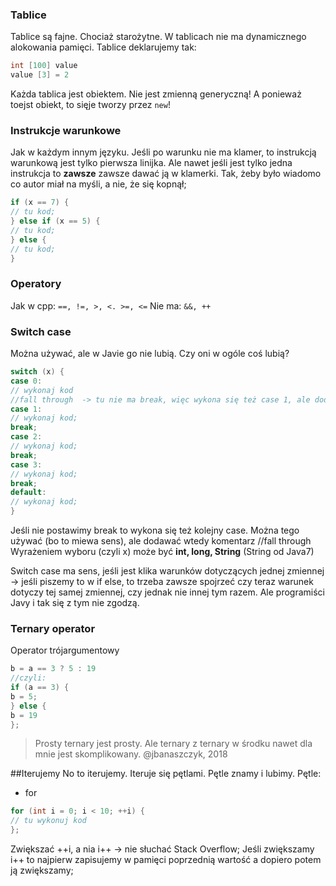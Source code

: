 ### Tablice
Tablice są fajne. Chociaż starożytne.
W tablicach nie ma dynamicznego alokowania pamięci.
Tablice deklarujemy tak:

```JAVA
int [100] value
value [3] = 2
```

Każda tablica jest obiektem. Nie jest zmienną generyczną!
A ponieważ toejst obiekt, to sięje tworzy przez `new`!

### Instrukcje warunkowe
Jak w każdym innym języku. Jeśli po warunku nie ma klamer, to instrukcją warunkową jest tylko pierwsza linijka. Ale nawet jeśli jest tylko jedna instrukcja to **zawsze** zawsze dawać ją w klamerki. Tak, żeby było wiadomo co autor miał na myśli, a nie, że się kopnął;

```JAVA
if (x == 7) {
// tu kod;
} else if (x == 5) {
// tu kod;
} else {
// tu kod;
}
```

### Operatory

Jak w cpp: `==, !=, >, <. >=, <=`
Nie ma: `&&, ++`

### Switch case
Można używać, ale w Javie go nie lubią. Czy oni w ogóle coś lubią?

```JAVA
switch (x) {
case 0:
// wykonaj kod
//fall through  -> tu nie ma break, więc wykona się też case 1, ale dodawać komentarz
case 1:
// wykonaj kod;
break;
case 2:
// wykonaj kod;
break;
case 3:
// wykonaj kod;
break;
default:
// wykonaj kod;
}
```

Jeśli nie postawimy break to wykona się też kolejny case.
Można tego używać (bo to miewa sens), ale dodawać wtedy komentarz //fall through
Wyrażeniem wyboru (czyli x) może być **int, long, String** (String od Java7)

Switch case ma sens, jeśli jest klika warunków dotyczących jednej zmiennej -> jeśli piszemy to w if else, to trzeba zawsze spojrzeć czy teraz warunek dotyczy tej samej zmiennej, czy jednak nie innej tym razem.
Ale programiści Javy i tak się z tym nie zgodzą.

### Ternary operator
Operator trójargumentowy
```JAVA
b = a == 3 ? 5 : 19
//czyli:
if (a == 3) {
b = 5;
} else {
b = 19
};
```
> Prosty ternary jest prosty. Ale ternary z ternary w środku nawet dla mnie jest skomplikowany.
@jbanaszczyk, 2018

##Iterujemy
No to iterujemy.
Iteruje się pętlami.
Pętle znamy i lubimy.
Pętle:
+ for

```Java
for (int i = 0; i < 10; ++i) {
// tu wykonuj kod
};
```
Zwiększać ++i, a nia i++ -> nie słuchać Stack Overflow;
Jeśli zwiększamy i++ to najpierw zapisujemy w pamięci poprzednią wartość a dopiero potem ją zwiększamy;
